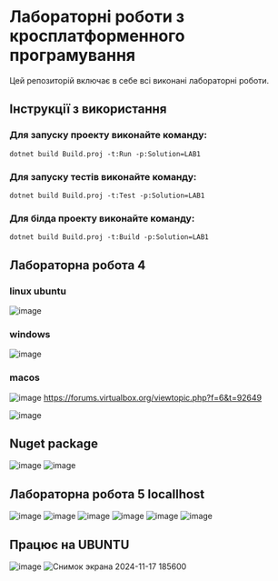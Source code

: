 # Лабораторні роботи з кросплатформенного програмування

Цей репозиторій включає в себе всі виконані лабораторні роботи.

## Інструкції з використання

### Для запуску проекту виконайте команду:
``
dotnet build Build.proj -t:Run -p:Solution=LAB1
``
### Для запуску тестів виконайте команду:
``
dotnet build Build.proj -t:Test -p:Solution=LAB1
``
### Для білда проекту виконайте команду:
``
dotnet build Build.proj -t:Build -p:Solution=LAB1
``


## Лабораторна робота 4

### linux ubuntu

![image](https://github.com/user-attachments/assets/879f0e54-4eae-41be-9a43-469b92b9a645)

### windows

![image](https://github.com/user-attachments/assets/9d200a2c-9c76-4ede-86f2-e107d23b3da2)

### macos
![image](https://github.com/user-attachments/assets/e3b79300-094c-4e54-badc-537fe0904099)
https://forums.virtualbox.org/viewtopic.php?f=6&t=92649

![image](https://github.com/user-attachments/assets/e9b17b4f-36e2-47c7-9ed6-f59153dd0435)

## Nuget package
![image](https://github.com/user-attachments/assets/60965db0-2703-490e-bb25-4e82c9fde390)
![image](https://github.com/user-attachments/assets/9d06abc8-3228-4576-bf5a-22df0e99369b)

## Лабораторна робота 5 locallhost

![image](https://github.com/user-attachments/assets/33cca0e6-4e62-42a9-b26a-a9c13abc23d7)
![image](https://github.com/user-attachments/assets/2ecd9b54-1a07-4b0d-b154-a5fc394107fc)
![image](https://github.com/user-attachments/assets/7bd6e3ff-b6a8-4e7d-b45d-abf2b59d8714)
![image](https://github.com/user-attachments/assets/949bbdc3-610d-4410-a316-640d33559e11)
![image](https://github.com/user-attachments/assets/8d3206ad-85ca-4707-ad91-33f0fbd3cd8d)
![image](https://github.com/user-attachments/assets/ca162358-469b-4028-bc17-2a249b92cdbd)

## Працює на UBUNTU
![image](https://github.com/user-attachments/assets/8261c015-6a6a-4721-b44e-87478a92a832)
![Снимок экрана 2024-11-17 185600](https://github.com/user-attachments/assets/f7b94bf5-14c1-443c-8740-a5937d416498)




